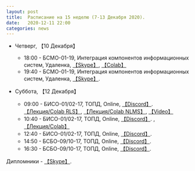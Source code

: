 ```yaml
---
layout: post
title:  Расписание на 15 неделю (7-13 Декабря 2020).
date:   2020-12-11 22:00
categories: news
---
```


* Четверг, 【10 Декабря】
  * 18:00 - БСМО-01-19, Интеграция компонентов информационных систем, Удаленка, [【Skype】](https://join.skype.com/icDcc7qD7G7k), [【Colab】](https://colab.research.google.com/drive/1EMWUfJA2s5wxVAxTrr4XpDE9MVdlHhe4?usp=sharing)
  * 19:40 - БСМО-01-19, Интеграция компонентов информационных систем, Удаленка, [【Skype】](https://join.skype.com/icDcc7qD7G7k).
  
* Суббота, 【12 Декабря】
  * 09:00 - БИСО-01/02-17, ТОПД,  Online, [【Discord】](https://discord.gg/JRaN4AU). [【Лекция/Colab RLS】](https://colab.research.google.com/drive/1CfOaIhEVWoS6kPlTRqLwcTWVLkIaEYir?usp=sharing), [【Лекция/Colab NLMS】](https://colab.research.google.com/drive/180uvgk9UsYGYSmjggMDX1sWr5exZpZs2?usp=sharing), [【Video】](https://youtu.be/jXDWFgm4FZs)
  * 10:40 - БИСО-01/02-17, ТОПД,  Online, [【Discord】](https://discord.gg/JRaN4AU). , [【Лекция/Colab】](https://colab.research.google.com/drive/1mLXa3882Sb2PIY9ahH1BRt45HX5n05tL?usp=sharing)
  * 12:40 - БИСО-01/02-17, ТОПД,  Online, [【Discord】](https://discord.gg/JRaN4AU). 
  * 14:50 - БСБО-09/10-17, ТОПД,  Online,  [【Discord】](https://discord.gg/V8ZUrmc).
  * 16:30 - БСБО-09/10-17, ТОПД,  Online,  [【Discord】](https://discord.gg/V8ZUrmc).
  
Дипломники - [【Skype】](https://join.skype.com/jVkDp81Gfjjw).
